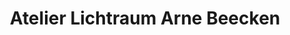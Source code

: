 ---
title: "Atelier Lichtraum Arne Beecken"
url: /buchholz-in-der-nordheide/atelier-lichtraum-arne-beecken/
shop: Kunst
---